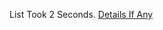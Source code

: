 List Took 2 Seconds.
[Details If Any](https://github.com/deathbybandaid/piholeparser/blob/master/RecentRunLogs/parsingscripts/ChadMayfieldPornBlocklistlight.md)

